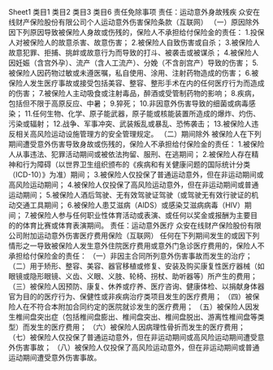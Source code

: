Sheet1
	类目1	类目2	类目3	类目6
	责任免除事项
		责任：运动意外身故残疾
		众安在线财产保险股份有限公司个人运动意外伤害保险条款（互联网）
			（一）原因除外
			因下列原因导致被保险人身故或伤残的，保险人不承担给付保险金的责任：
			1.投保人对被保险人的故意杀害、故意伤害；
			2.被保险人自致伤害或自杀；
			3.被保险人故意犯罪、拒捕、挑衅或故意行为而导致的打斗、被袭击或被谋杀；
			4.被保险人因妊娠（含宫外孕）、流产（含人工流产）、分娩（不含剖宫产）导致的伤害；
			5.被保险人因药物过敏或未遵医嘱，私自使用、涂用、注射药物造成的伤害；
			6.被保险人发生医疗事故或接受包括美容、整容、整形手术在内的任何医疗行为而造成的伤害；
			7.被保险人主动吸食或注射毒品，醉酒或受管制药物的影响；
			8.疾病，包括但不限于高原反应、中暑；
			9.猝死；
			10.非因意外伤害导致的细菌或病毒感染；
			11.任何生物、化学、原子能武器，原子能或核能装置所造成的爆炸、灼伤、污染或辐射；
			12.战争、军事冲突、武装叛乱或暴乱、恐怖袭击；
			13.被保险人违反相关高风险运动设施管理方的安全管理规定。
			（二）期间除外
			被保险人在下列期间遭受意外伤害导致身故或伤残的，保险人不承担给付保险金的责任：
			1.被保险人从事违法、犯罪活动期间或被依法拘留、服刑、在逃期间；
			2.被保险人存在精神和行为障碍（以世界卫生组织颁布的《疾病和有关健康问题的国际统计分类（ICD-10）》为准）期间；
			3.被保险人仅投保了普通运动意外，但在非运动期间或高风险运动期间；
			4.被保险人仅投保了高风险运动意外，但在非运动期间或普通运动期间；
			5.被保险人酒后驾驶、无有效驾驶证驾驶（或驾驶无有效行驶证的机动交通工具期间；
			6.被保险人患艾滋病（AIDS）或感染艾滋病病毒（HIV）期间；
			7.被保险人参与任何职业性体育活动或表演、或任何以奖金或报酬为主要目的的体育比赛或体育表演期间。
		责任：运动意外医疗
		众安在线财产保险股份有限公司附加运动意外伤害医疗费用保险（互联网）
			任何在下列期间发生的或因下列情形之一导致被保险人发生意外住院医疗费用或意外门急诊医疗费用的，保险人不承担给付保险金的责任：
			（一）非因主合同所列意外伤害事故而发生的治疗；
			（二）用于矫形、整容、美容、器官移植或修复、安装及购买康复性医疗器械（如眼镜或隐形眼镜、义齿、义眼、义肢、轮椅、拐杖、助听器等）所产生的费用；
			（三）被保险人因预防、康复、休养或疗养、医疗咨询、健康体检、以捐献身体器官为目的的医疗行为、保健性或非疾病治疗类项目发生的医疗费用；
			（四）被保险人在不符合本附加合同约定的医院就诊发生的医疗费用；
			（五）被保险人因发生椎间盘突出症（包括椎间盘膨出、椎间盘突出、椎间盘脱出、游离性椎间盘等类型）而发生的医疗费用；
			（六）被保险人因病理性骨折而发生的医疗费用；
			（七）被保险人仅投保了普通运动意外，但在非运动期间或高风险运动期间遭受意外伤害事故；
			（八）被保险人仅投保了高风险运动意外，但在非运动期间或普通运动期间遭受意外伤害事故。


